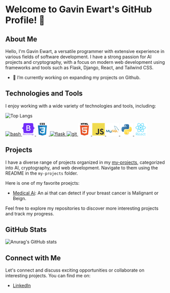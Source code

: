 # Welcome to Gavin Ewart's GitHub Profile! 👋

## About Me

Hello, I'm Gavin Ewart, a versatile programmer with extensive experience in various fields of software development. I have a strong passion for AI projects and cryptography, with a focus on modern web development using frameworks and tools such as Flask, Django, React, and Tailwind CSS.

- 🔭 I’m currently working on expanding my projects on Github.

## Technologies and Tools

I enjoy working with a wide variety of technologies and tools, including:

![Top Langs](https://github-readme-stats.vercel.app/api/top-langs/?username=GavinEwart&theme=tokyonight)

<p align="left">
  <a href="https://www.gnu.org/software/bash/" target="_blank" rel="noreferrer"> <img src="https://www.vectorlogo.zone/logos/gnu_bash/gnu_bash-icon.svg" alt="bash" width="40" height="40"/> </a>
  <a href="https://getbootstrap.com" target="_blank" rel="noreferrer"> <img src="https://raw.githubusercontent.com/devicons/devicon/master/icons/bootstrap/bootstrap-plain-wordmark.svg" alt="bootstrap" width="40" height="40"/> </a>
  <a href="https://www.w3schools.com/css/" target="_blank" rel="noreferrer"> <img src="https://raw.githubusercontent.com/devicons/devicon/master/icons/css3/css3-original-wordmark.svg" alt="css3" width="40" height="40"/> </a>
  <a href="https://flask.palletsprojects.com/" target="_blank" rel="noreferrer"> <img src="https://www.vectorlogo.zone/logos/pocoo_flask/pocoo_flask-icon.svg" alt="flask" width="40" height="40"/> </a>
  <a href="https://git-scm.com/" target="_blank" rel="noreferrer"> <img src="https://www.vectorlogo.zone/logos/git-scm/git-scm-icon.svg" alt="git" width="40" height="40"/> </a>
  <a href="https://www.w3.org/html/" target="_blank" rel="noreferrer"> <img src="https://raw.githubusercontent.com/devicons/devicon/master/icons/html5/html5-original-wordmark.svg" alt="html5" width="40" height="40"/> </a>
  <a href="https://developer.mozilla.org/en-US/docs/Web/JavaScript" target="_blank" rel="noreferrer"> <img src="https://raw.githubusercontent.com/devicons/devicon/master/icons/javascript/javascript-original.svg" alt="javascript" width="40" height="40"/> </a>
  <a href="https://www.mysql.com/" target="_blank" rel="noreferrer"> <img src="https://raw.githubusercontent.com/devicons/devicon/master/icons/mysql/mysql-original-wordmark.svg" alt="mysql" width="40" height="40"/> </a>
  <a href="https://www.python.org" target="_blank" rel="noreferrer"> <img src="https://raw.githubusercontent.com/devicons/devicon/master/icons/python/python-original.svg" alt="python" width="40" height="40"/> </a>
  <a href="https://reactjs.org/" target="_blank" rel="noreferrer"> <img src="https://raw.githubusercontent.com/devicons/devicon/master/icons/react/react-original-wordmark.svg" alt="react" width="40" height="40"/> </a>
</p>

## Projects

I have a diverse range of projects organized in my [my-projects](https://github.com/GavinEwart/my-projects), categorized into AI, cryptography, and web development. Navigate to them using the README in the `my-projects` folder. 

Here is one of my favorite proejcts:

- [Medical Ai](https://github.com/GavinEwart/medical_ai): An ai that can detect if your breast cancer is Malignant or Beign.

Feel free to explore my repositories to discover more interesting projects and track my progress.

## GitHub Stats

![Anurag's GitHub stats](https://github-readme-stats.vercel.app/api?username=GavinEwart&show_icons=true&theme=radical)

## Connect with Me

Let's connect and discuss exciting opportunities or collaborate on interesting projects. You can find me on:

- [LinkedIn](https://www.linkedin.com/in/Gavin-Ewart)
